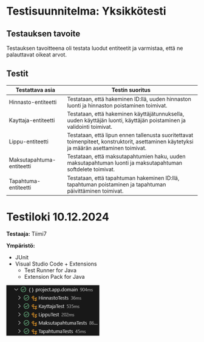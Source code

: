 # Testisuunnitelma: Yksikkötesti

## Testauksen tavoite

Testauksen tavoitteena oli testata luodut entiteetit ja varmistaa, että ne palauttavat oikeat arvot. 

## Testit

 **Testattava asia**                | **Testin suoritus**
 ---------------------------------- | -------------------
Hinnasto-entiteetti | Testataan, että hakeminen ID:llä, uuden hinnaston luonti ja hinnaston poistaminen toimivat.
Kayttaja-entiteetti | Testataan, että hakeminen käyttäjätunnuksella, uuden käyttäjän luonti, käyttäjän poistaminen ja validointi toimivat.
Lippu-entiteetti | Testataan, että lipun ennen tallenusta suoritettavat toimenpiteet, konstruktorit, asettaminen käytetyksi ja määrän asettaminen toimivat.
Maksutapahtuma-entiteetti | Testataan, että maksutapahtumien haku, uuden maksutapahtuman luonti ja maksutapahtuman softdelete toimivat. 
Tapahtuma-entiteetti | Testataan, että tapahtuman hakeminen ID:llä, tapahtuman poistaminen ja tapahtuman päivittäminen toimivat.


Testiloki 10.12.2024
=======================

**Testaaja:** Tiimi7

**Ympäristö:**
- JUnit 
- Visual Studio Code + Extensions
    - Test Runner for Java
    - Extension Pack for Java

![Kuvakaappaus testituloksista](yksikkotestit.png)